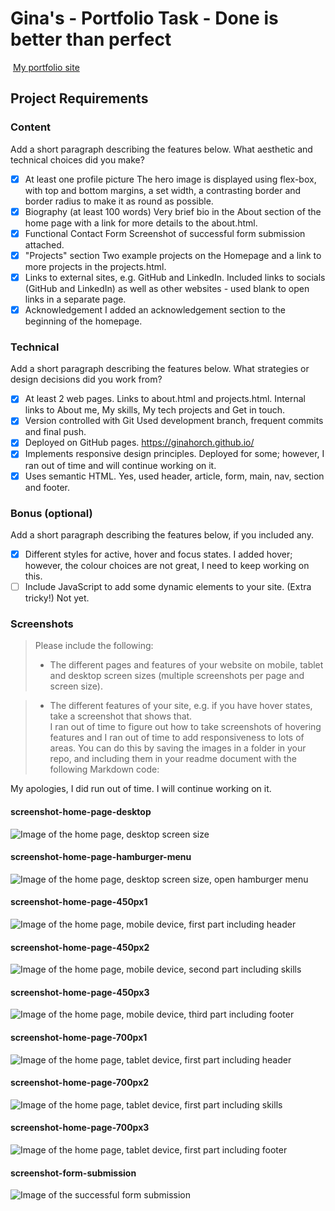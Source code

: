 #  Gina's - Portfolio Task - Done is better than perfect
​
[My portfolio site](https://ginahorch.github.io/) 
​
## Project Requirements

### Content
 Add a short paragraph describing the features below. What aesthetic and technical choices did you make? 
- [X] At least one profile picture
    The hero image is displayed using flex-box, with top and bottom margins, a set width, a contrasting border and border radius to make it as round as possible.
- [X] Biography (at least 100 words)
    Very brief bio in the About section of the home page with a link for more details to the about.html.
- [X] Functional Contact Form
    Screenshot of successful form submission attached.
- [X] "Projects" section
    Two example projects on the Homepage and a link to more projects in the projects.html.
- [X] Links to external sites, e.g. GitHub and LinkedIn.
    Included links to socials (GitHub and LinkedIn) as well as other websites - used blank to open links in a separate page.
- [X] Acknowledgement
    I added an acknowledgement section to the beginning of the homepage.
​
### Technical
 Add a short paragraph describing the features below. What strategies or design decisions did you work from? 
- [X] At least 2 web pages.
    Links to about.html and projects.html.
    Internal links to About me, My skills, My tech projects and Get in touch.
- [X] Version controlled with Git
    Used development branch, frequent commits and final push.
- [X] Deployed on GitHub pages.
    https://ginahorch.github.io/
- [X] Implements responsive design principles.
    Deployed for some; however, I ran out of time and will continue working on it.
- [X] Uses semantic HTML.
    Yes, used header, article, form, main, nav, section and footer.

### Bonus (optional)
 Add a short paragraph describing the features below, if you included any. 
- [X] Different styles for active, hover and focus states.
    I added hover; however, the colour choices are not great, I need to keep working on this.
- [ ] Include JavaScript to add some dynamic elements to your site. (Extra tricky!)
    Not yet.
​
### Screenshots
> Please include the following:
> - The different pages and features of your website on mobile, tablet and desktop screen sizes (multiple screenshots per page and screen size).
    
> - The different features of your site, e.g. if you have hover states, take a screenshot that shows that.  
     I ran out of time to figure out how to take screenshots of hovering features and I ran out of time to add responsiveness to lots of areas.
> You can do this by saving the images in a folder in your repo, and including them in your readme document with the following Markdown code: 

My apologies, I did run out of time. I will continue working on it.

####  screenshot-home-page-desktop 
![Image of the home page, desktop screen size](./GinaHorch.github.io/screen-shots/screenshot-home-page-desktop.png)

####  screenshot-home-page-hamburger-menu 
![Image of the home page, desktop screen size, open hamburger menu](./GinaHorch.github.io/screen-shots/screenshot-home-page-hamburger-menu.png)

####  screenshot-home-page-450px1
![Image of the home page, mobile device, first part including header](./GinaHorch.github.io/screen-shots/screenshot-home-page450px1.png)

####  screenshot-home-page-450px2
![Image of the home page, mobile device, second part including skills](./GinaHorch.github.io/screen-shots/screenshot-home-page450px2.png)

####  screenshot-home-page-450px3
![Image of the home page, mobile device, third part including footer](./GinaHorch.github.io/screen-shots/screenshot-home-page450px3.png)

####  screenshot-home-page-700px1
![Image of the home page, tablet device, first part including header](./GinaHorch.github.io/screen-shots/screenshot-home-page700px1.png)

####  screenshot-home-page-700px2
![Image of the home page, tablet device, first part including skills](./GinaHorch.github.io/screen-shots/screenshot-home-page700px2.png)

####  screenshot-home-page-700px3
![Image of the home page, tablet device, first part including footer](./GinaHorch.github.io/screen-shots/screenshot-home-page700px3.png)

####  screenshot-form-submission
![Image of the successful form submission](./GinaHorch.github.io/screen-shots/screenshot-form-submission.png)